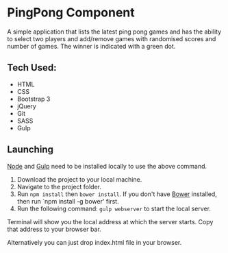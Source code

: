 # PingPong Component

A simple application that lists the latest ping pong games and has the ability to select two players and add/remove games with randomised scores and number of games. The winner is indicated with a green dot.

## Tech Used:

* HTML
* CSS
* Bootstrap 3
* jQuery
* Git
* SASS
* Gulp

## Launching

[Node](https://nodejs.org/en/) and [Gulp](https://github.com/gulpjs/gulp/blob/master/docs/getting-started.md) need to be installed locally to use the above command.

1. Download the project to your local machine.
2. Navigate to the project folder.
3. Run `npm install` then `bower install`. If you don't have [Bower](https://bower.io/) installed, then run `npm install -g bower' first.
4. Run the following command: `gulp webserver` to start the local server.

Terminal will show you the local address at which the server starts. Copy that address to your browser bar.

Alternatively you can just drop index.html file in your browser.
